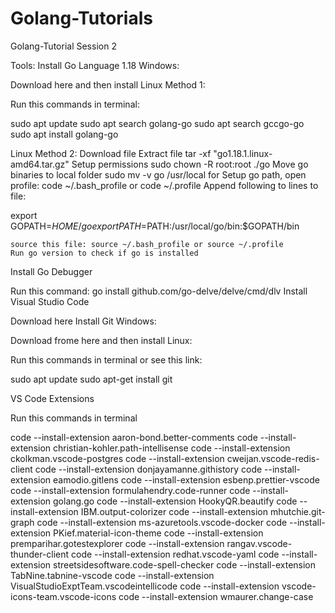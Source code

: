 # Golang-Tutorials
Golang-Tutorial
Session 2

Tools:
Install Go Language 1.18
Windows:

Download here and then install
Linux Method 1:

Run this commands in terminal:

sudo apt update
sudo apt search golang-go
sudo apt search gccgo-go
sudo apt install golang-go

Linux Method 2:
Download file
Extract file tar -xf "go1.18.1.linux-amd64.tar.gz"
Setup permissions sudo chown -R root:root ./go
Move go binaries to local folder sudo mv -v go /usr/local
for Setup go path, open profile: code ~/.bash_profile or code ~/.profile
Append following to lines to file:

export GOPATH=$HOME/go
export PATH=$PATH:/usr/local/go/bin:$GOPATH/bin

    source this file: source ~/.bash_profile or source ~/.profile
    Run go version to check if go is installed

Install Go Debugger

Run this command:  go install github.com/go-delve/delve/cmd/dlv
Install Visual Studio Code

Download here
Install Git
Windows:

Download frome here and then install
Linux:

Run this commands in terminal or see this link:

sudo apt update
sudo apt-get install git

VS Code Extensions

Run this commands in terminal

code --install-extension aaron-bond.better-comments
code --install-extension christian-kohler.path-intellisense
code --install-extension ckolkman.vscode-postgres
code --install-extension cweijan.vscode-redis-client
code --install-extension donjayamanne.githistory
code --install-extension eamodio.gitlens
code --install-extension esbenp.prettier-vscode
code --install-extension formulahendry.code-runner
code --install-extension golang.go
code --install-extension HookyQR.beautify
code --install-extension IBM.output-colorizer
code --install-extension mhutchie.git-graph
code --install-extension ms-azuretools.vscode-docker
code --install-extension PKief.material-icon-theme
code --install-extension premparihar.gotestexplorer
code --install-extension rangav.vscode-thunder-client
code --install-extension redhat.vscode-yaml
code --install-extension streetsidesoftware.code-spell-checker
code --install-extension TabNine.tabnine-vscode
code --install-extension VisualStudioExptTeam.vscodeintellicode
code --install-extension vscode-icons-team.vscode-icons
code --install-extension wmaurer.change-case

